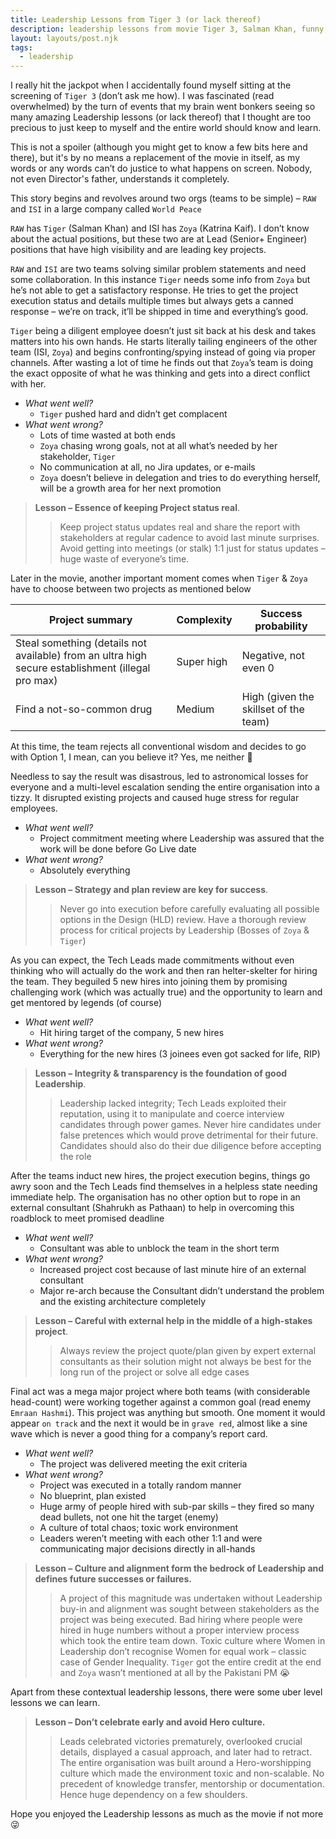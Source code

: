 ```yaml
---
title: Leadership Lessons from Tiger 3 (or lack thereof)
description: leadership lessons from movie Tiger 3, Salman Khan, funny, satire
layout: layouts/post.njk
tags:
  - leadership
---
```


I really hit the jackpot when I accidentally found myself sitting at the screening of `Tiger 3` (don’t ask me how). I was fascinated (read overwhelmed) by the turn of events that my brain went bonkers seeing so many amazing Leadership lessons (or lack thereof) that I thought are too precious to just keep to myself and the entire world should know and learn.

This is not a spoiler (although you might get to know a few bits here and there), but it's by no means a replacement of the movie in itself, as my words or any words can’t do justice to what happens on screen. Nobody, not even Director's father, understands it completely.

This story begins and revolves around two orgs (teams to be simple) – `RAW` and `ISI` in a large company called `World Peace`

`RAW` has `Tiger` (Salman Khan) and ISI has `Zoya` (Katrina Kaif). I don’t know about the actual positions, but these two are at Lead (Senior+ Engineer) positions that have high visibility and are leading key projects. 

`RAW` and `ISI` are two teams solving similar problem statements and need some collaboration. In this instance `Tiger` needs some info from `Zoya` but he’s not able to get a satisfactory response. He tries to get the project execution status and details multiple times but always gets a canned response – we’re on track, it’ll be shipped in time and everything’s good.

`Tiger` being a diligent employee doesn’t just sit back at his desk and takes matters into his own hands. He starts literally tailing engineers of the other team (ISI, `Zoya`) and begins confronting/spying instead of going via proper channels. After wasting a lot of time he finds out that `Zoya`’s team is doing the exact opposite of what he was thinking and gets into a direct conflict with her.

<div class="message-box">
  
- _What went well?_
  - `Tiger` pushed hard and didn’t get complacent
- _What went wrong?_
  - Lots of time wasted at both ends
  - `Zoya` chasing wrong goals, not at all what’s needed by her stakeholder, `Tiger`
  - No communication at all, no Jira updates, or e-mails
  - `Zoya` doesn’t believe in delegation and tries to do everything herself, will be a growth area for her next promotion

</div>
 
> **Lesson – Essence of keeping Project status real**.
>> Keep project status updates real and share the report with stakeholders at regular cadence to avoid last minute surprises. Avoid getting into meetings (or stalk) 1:1 just for status updates – huge waste of everyone’s time.

Later in the movie, another important moment comes when `Tiger` & `Zoya` have to choose between two projects as mentioned below


|Project summary | Complexity | Success probability
|----------------|------------|----------------|
|Steal something (details not available) from an ultra high secure establishment (illegal pro max) | Super high | Negative, not even 0 |
|Find a not-so-common drug | Medium | High (given the skillset of the team) |

At this time, the team rejects all conventional wisdom and decides to go with Option 1, I mean, can you believe it? Yes, me neither 🤦

Needless to say the result was disastrous, led to astronomical losses for everyone and a multi-level escalation sending the entire organisation into a tizzy. It disrupted existing projects and caused huge stress for regular employees.

<div class="message-box">
  
- _What went well?_
  - Project commitment meeting where Leadership was assured that the work will be done before Go Live date
- _What went wrong?_
  - Absolutely everything

</div>

> **Lesson – Strategy and plan review are key for success**.
>> Never go into execution before carefully evaluating all possible options in the Design (HLD) review. Have a thorough review process for critical projects by Leadership (Bosses of `Zoya` & `Tiger`)

As you can expect, the Tech Leads made commitments without even thinking who will actually do the work and then ran helter-skelter for hiring the team. They beguiled 5 new hires into joining them by promising challenging work (which was actually true) and the opportunity to learn and get mentored by legends (of course)

<div class="message-box">
  
- _What went well?_
  - Hit hiring target of the company, 5 new hires
- _What went wrong?_
  - Everything for the new hires (3 joinees even got sacked for life, RIP)

</div>

> **Lesson – Integrity & transparency is the foundation of good Leadership**.
>> Leadership lacked integrity; Tech Leads exploited their reputation, using it to manipulate and coerce interview candidates through power games. Never hire candidates under false pretences which would prove detrimental for their future. Candidates should also do their due diligence before accepting the role

After the teams induct new hires, the project execution begins, things go awry soon and the Tech Leads find themselves in a helpless state needing immediate help. The organisation has no other option but to rope in an external consultant (Shahrukh as Pathaan) to help in overcoming this roadblock to meet promised deadline

<div class="message-box">
  
- _What went well?_
  - Consultant was able to unblock the team in the short term
- _What went wrong?_
  - Increased project cost because of last minute hire of an external consultant
  - Major re-arch because the Consultant didn’t understand the problem and the existing architecture completely

</div>

> **Lesson – Careful with external help in the middle of a high-stakes project**.
>> Always review the project quote/plan given by expert external consultants as their solution might not always be best for the long run of the project or solve all edge cases

Final act was a mega major project where both teams (with considerable head-count) were working together against a common goal (read enemy `Emraan Hashmi`). This project was anything but smooth. One moment it would appear `on track` and the next it would be in `grave red`, almost like a sine wave which is never a good thing for a company’s report card.

<div class="message-box">
  
- _What went well?_
  - The project was delivered meeting the exit criteria
- _What went wrong?_
  - Project was executed in a totally random manner
  - No blueprint, plan existed
  - Huge army of people hired with sub-par skills – they fired so many dead bullets, not one hit the target (enemy)
  - A culture of total chaos; toxic work environment
  - Leaders weren’t meeting with each other 1:1 and were communicating major decisions directly in all-hands

</div>


> **Lesson – Culture and alignment form the bedrock of Leadership and defines future successes or failures.**
>> A project of this magnitude was undertaken without Leadership buy-in and alignment was sought between stakeholders as the project was being executed. Bad hiring where people were hired in huge numbers without a proper interview process which took the entire team down. Toxic culture where Women in Leadership don’t recognise Women for equal work – classic case of Gender Inequality. `Tiger` got the entire credit at the end and `Zoya` wasn’t mentioned at all by the Pakistani PM 😭

Apart from these contextual leadership lessons, there were some uber level lessons we can learn.

> **Lesson – Don’t celebrate early and avoid Hero culture.**
>> Leads celebrated victories prematurely, overlooked crucial details, displayed a casual approach, and later had to retract. The entire organisation was built around a Hero-worshipping culture which made the environment toxic and non-scalable. No precedent of knowledge transfer, mentorship or documentation. Hence huge dependency on a few shoulders.


Hope you enjoyed the Leadership lessons as much as the movie if not more 😜
